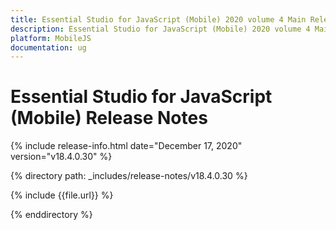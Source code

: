 ```yaml
---
title: Essential Studio for JavaScript (Mobile) 2020 volume 4 Main Release Release Notes  
description: Essential Studio for JavaScript (Mobile) 2020 volume 4 Main Release Release Notes  
platform: MobileJS
documentation: ug
---
```


# Essential Studio for JavaScript (Mobile)  Release Notes  

{% include release-info.html date="December 17, 2020"  version="v18.4.0.30" %} 


{% directory path: _includes/release-notes/v18.4.0.30 %}

{% include {{file.url}} %}

{% enddirectory %}